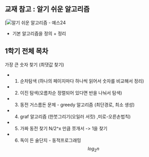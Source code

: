 ## 교재 참고 : 알기 쉬운 알고리즘 
[![알기 쉬운 알고리즘 - 예스24](https://image.yes24.com/goods/101875856/XL)
-  기본 알고리즘을 정의 + 정리

## 1학기 전체 목차

가장 큰 숫자 찾기 (최댓값 찾기)
- 1. 순차탐색 (하나의 페이지마다 하나씩 읽어서 숫자를 비교해서 정리)
- 2. 이진 탐색(오름차순 정렬되어 있다면 반을 나눠서 탐색)
- 3. 동전 거스름돈 문제 - greedy 알고리즘 (최단경로, 최소 생성)
- 4. graf 알고리즘 (한붓그리기(오일러 서킷) ,미로-오른손법칙)
- 5. 가짜 동전 찾기 N/2^x 만큼 쪼개서 -> 1을 찾기
- 6. 독이 든 술단지 - 동적프로그래밍  $$log_2n$$
